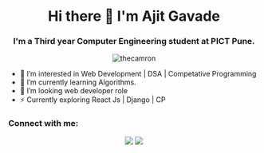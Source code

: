 
<!---
i-camron/i-camron is a ✨ special ✨ repository because its `README.md` (this file) appears on your GitHub profile.
You can click the Preview link to take a look at your changes.
--->




<h1 align="center">Hi there 👋 I'm Ajit Gavade </h1>
<h3 align="center">I'm a Third year Computer Engineering student at PICT Pune.</h3>

<p align="center"> <img src="https://komarev.com/ghpvc/?username=thecamron&label=Profile%20views&color=0e75b6&style=flat" alt="thecamron" /> </p>




- 👀 I’m interested in Web Development | DSA | Competative Programming
- 🌱 I’m currently learning Algorithms.
- 💞️ I’m looking web developer role
- ⚡ Currently exploring React Js | Django | CP
<h3 align="left">Connect with me:</h3>
<p align="center"> 
  <a href="https://www.linkedin.com/in/ajitgavade02/" target="blank"><img src="https://img.shields.io/badge/LinkedIn-0077B5?style=for-the-badge&logo=linkedin&logoColor=white"/></a>
  <a href="mailto:ajitgavade.ai@gmail.com" target="blank"><img src="https://img.shields.io/badge/Gmail-D14836?style=for-the-badge&logo=gmail&logoColor=white"/></a>
 
